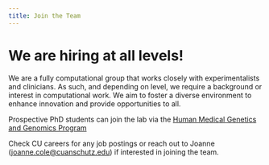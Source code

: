 ```yaml
---
title: Join the Team
---
```


# <i class="fas fa-hands-helping"></i>We are hiring at all levels!

We are a fully computational group that works closely with experimentalists and clinicians. 
As such, and depending on level, we require a background or interest in computational work.
We aim to foster a diverse environment to enhance innovation and provide opportunities to all. 

<!--- Current job postings: Postdoctoral Fellow Ad @ [CU Careers](https://cu.taleo.net/careersection/jobdetail.ftl?job=27606&lang=en#.Y1L9slAH9k0) --->

Prospective PhD students can join the lab via the [Human Medical Genetics and Genomics Program](https://www.cuanschutz.edu/graduate-programs/human-medical-genetics-and-genomics/home) 

Check CU careers for any job postings or reach out to Joanne (joanne.cole@cuanschutz.edu) if interested in joining the team.
